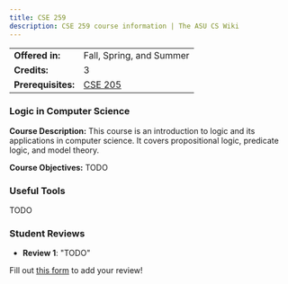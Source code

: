 ```yaml
---
title: CSE 259
description: CSE 259 course information | The ASU CS Wiki
---
```


|  |  |
|-----------|---------|
| **Offered in:** | Fall, Spring, and Summer |
| **Credits:** | 3 |
| **Prerequisites:** | [CSE 205](/courses/cse-205) |


### Logic in Computer Science

**Course Description:** This course is an introduction to logic and its applications in computer science. It covers propositional logic, predicate logic, and model theory.

**Course Objectives:**
TODO

### Useful Tools
TODO

### Student Reviews

- **Review 1**: "TODO"

Fill out [this form](https://asusoda.notion.site/24447e6424688029a425ed9c535c44cf?pvs=105) to add your review!